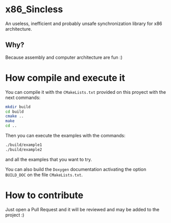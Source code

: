 # x86_Sincless
An useless, inefficient and probably unsafe synchronization library for x86 architecture.

## Why?
Because assembly and computer architecture are fun :)

# How compile and execute it
You can compile it with the `CMakeLists.txt` provided on this proyect
with the next commands:

```bash
mkdir build
cd build
cmake ..
make
cd ..
```

Then you can execute the examples with the commands:
```bash
./build/example1
./build/example2
```
and all the examples that you want to try.

You can also build the `Doxygen` documentation activating
the option `BUILD_DOC` on the file `CMakeLists.txt`.

# How to contribute
Just open a Pull Request and it will be reviewed and may be added to the project :)
